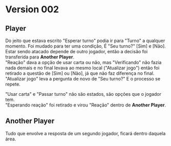 # Version 002 #

## Player ##
Do jeito que estava escrito "Esperar turno" podia ir para "Turno" a qualquer momento. Foi mudado para ter uma condição, É "Seu turno?" [Sim] e [Não].    
Estar sendo atacado depende de outro jogador, então a decisão foi transferida para __Another Player__.    
"Reação" dava a opção de usar carta ou não, mas "Verificando" não fazia nada demais e no final levava ao mesmo local ("Atualizar jogo") então foi retirado a questão de [Sim] ou [Não], já que não faz diferença no final.    
"Atualizar jogo" leva a pergunta de novo de "Seu turno?" E o processo se repete.

"Usar carta" e "Passar turno" não são estados, são opções que o jogador tem.    
"Esperando reação" foi retirado e virou "Reação" dentro de __Another Player__.    

## Another Player ##
Tudo que envolve a resposta de um segundo jogador, ficará dentro daquela área.

